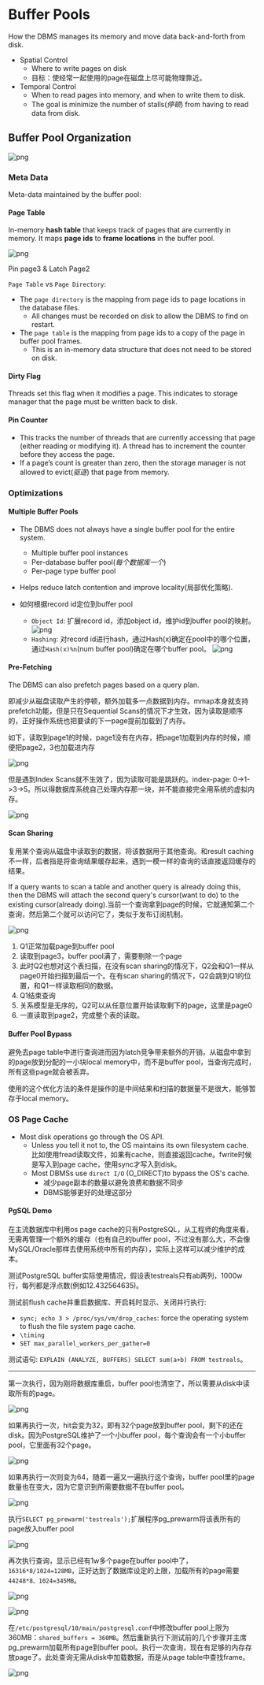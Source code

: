 # Buffer Pools

How the DBMS manages its memory and move data back-and-forth from disk.

- Spatial Control
  - Where to write pages on disk
  - 目标：使经常一起使用的page在磁盘上尽可能物理靠近。
- Temporal Control
  - When to read pages into memory, and when to write them to disk.
  - The goal is minimize the number of stalls(*停顿*) from having to  read data from disk.

## Buffer Pool Organization

![png](CMU445-Buffer-Pools/05-bufferpool_12.JPG)

### Meta Data

Meta-data maintained by the buffer pool:

#### Page Table

In-memory **hash table** that keeps track of pages that are currently in memory. It maps **page ids** to **frame locations** in the buffer pool.

![png](CMU445-Buffer-Pools/05-bufferpool_17.JPG)

Pin page3 & Latch Page2

`Page Table` vs `Page Directory`:

- The `page directory` is the mapping from page ids to page locations in the database files.
  - All changes must be recorded on disk to allow the DBMS to find on restart.
- The `page table` is the mapping from page ids to a  copy of the page in buffer pool frames.
  - This is an in-memory data structure that does not need to be stored on disk.

#### Dirty Flag

Threads set this flag when it modifies a page. This indicates to storage manager that the page must be written back to disk.

#### Pin Counter

- This tracks the number of threads that are currently accessing that page (either reading or modifying it). A thread has to increment the counter before they access the page.
- If a page’s count is greater than zero, then the storage manager is not allowed to evict(*驱逐*) that page from memory.

### Optimizations

#### Multiple Buffer Pools

- The DBMS does not always have a single buffer  pool for the entire system.
  - Multiple buffer pool instances
  - Per-database buffer pool(*每个数据库一个*)
  - Per-page type buffer pool
- Helps reduce latch contention and improve locality(局部优化策略).

- 如何根据record id定位到buffer pool
  - `Object Id`: 扩展record id，添加object id，维护id到buffer pool的映射。
  ![png](CMU445-Buffer-Pools/05-bufferpool%20(2)_22.JPG)
  - `Hashing`: 对record id进行hash，通过Hash(x)确定在pool中的哪个位置，通过`Hash(x)%n`(num buffer pool)确定在哪个buffer pool。
  ![png](CMU445-Buffer-Pools/05-bufferpool%20(2)_23.JPG)

#### Pre-Fetching

The DBMS can also prefetch pages based on a query plan.

即减少从磁盘读取产生的停顿，额外加载多一点数据到内存。mmap本身就支持prefetch功能，但是只在Sequential Scans的情况下才生效，因为读取是顺序的，正好操作系统也把要读的下一page提前加载到了内存。

如下，读取到page1的时候，page1没有在内存，把page1加载到内存的时候，顺便把page2，3也加载进内存

![png](CMU445-Buffer-Pools/20220527123642.png)

但是遇到Index Scans就不生效了，因为读取可能是跳跃的。index-page: 0->1->3->5。所以得数据库系统自己处理内存那一块，并不能直接完全用系统的虚拟内存。

![png](CMU445-Buffer-Pools/20220527124354.png)

#### Scan Sharing

复用某个查询从磁盘中读取到的数据，将该数据用于其他查询。和result caching不一样，后者指是将查询结果缓存起来，遇到一模一样的查询的话直接返回缓存的结果。

If a query wants to scan a table and another query is already doing this, then the DBMS will attach  the second query's cursor(want to do) to the existing cursor(already doing).当前一个查询拿到page的时候，它就通知第二个查询，然后第二个就可以访问它了，类似于发布订阅机制。

![png](CMU445-Buffer-Pools/20220527233628.png)

1. Q1正常加载page到buffer pool
2. 读取到page3，buffer pool满了，需要剔除一个page
3. 此时Q2也想对这个表扫描，在没有scan sharing的情况下，Q2会和Q1一样从page0开始扫描到最后一个。在有scan sharing的情况下，Q2会跳到Q1的位置，和Q1一样读取相同的数据。
4. Q1结束查询
5. 关系模型是无序的，Q2可以从任意位置开始读取剩下的page，这里是page0
6. 一直读取到page2，完成整个表的读取。

#### Buffer Pool Bypass

避免去page table中进行查询进而因为latch竞争带来额外的开销，从磁盘中拿到的page放到分配的一小块local memory中，而不是buffer pool，当查询完成时，所有这些page就会被丢弃。

使用的这个优化方法的条件是操作的是中间结果和扫描的数据量不是很大，能够暂存于local memory。

### OS Page Cache

- Most disk operations go through the OS API.
  - Unless you tell it not to, the OS maintains its own filesystem cache. 比如使用fread读取文件，如果有cache，则直接返回cache。fwrite时候是写入到page cache，使用sync才写入到disk。
  - Most DBMSs use `direct I/O` (O_DIRECT)to bypass the OS's cache.
    - 减少page副本的数量以避免浪费和数据不同步
    - DBMS能够更好的处理这部分

#### PgSQL Demo

在主流数据库中利用os page cache的只有PostgreSQL，从工程师的角度来看，无需再管理一个额外的缓存（也有自己的buffer pool，不过没有那么大，不会像MySQL/Oracle那样去使用系统中所有的内存），实际上这样可以减少维护的成本。

测试PostgreSQL buffer实际使用情况，假设表testreals只有ab两列，1000w行，每列都是浮点数(例如12.432564635)。

测试前flush cache并重启数据库、开启耗时显示、关闭并行执行:

- `sync; echo 3 > /proc/sys/vm/drop_caches`: force the operating system to flush the file system  page cache.
- `\timing`
- `SET max_parallel_workers_per_gather=0`

测试语句: `EXPLAIN (ANALYZE, BUFFERS) SELECT sum(a+b) FROM testreals`。

---

第一次执行，因为刚将数据库重启，buffer pool也清空了，所以需要从disk中读取所有的page。

![png](CMU445-Buffer-Pools/2022-05-29-17-08-47.png)

如果再执行一次，hit会变为32，即有32个page放到buffer pool，剩下的还在disk。因为PostgreSQL维护了一个小buffer pool，每个查询会有一个小buffer pool，它里面有32个page。

![png](CMU445-Buffer-Pools/2022-05-29-17-13-40.png)

如果再执行一次则变为64，随着一遍又一遍执行这个查询，buffer pool里的page数量也在变大，因为它意识到所需要数据不在buffer pool。

![png](CMU445-Buffer-Pools/2022-05-29-17-15-52.png)

执行`SELECT pg_prewarm('testreals');`扩展程序pg_prewarm将该表所有的page放入buffer pool

![png](CMU445-Buffer-Pools/2022-05-29-17-17-15.png)

再次执行查询，显示已经有1w多个page在buffer pool中了，`16316*8/1024=128MB`，正好达到了数据库设定的上限，加载所有的page需要`44248*8、1024=345MB`。

![png](CMU445-Buffer-Pools/2022-05-29-17-18-06.png)

![png](CMU445-Buffer-Pools/2022-05-29-17-20-57.png)

在`/etc/postgresql/10/main/postgresql.conf`中修改buffer pool上限为360MB：`shared_buffers = 360MB`。然后重新执行下测试前的几个步骤并主席pg_prewarm加载所有page到buffer pool。执行一次查询，现在有足够的内存存放page了。此处查询无需从disk中加载数据，而是从page table中查找frame。

![png](CMU445-Buffer-Pools/2022-05-29-17-25-03.png)


